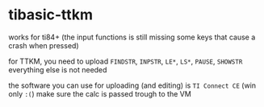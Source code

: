 # tibasic-ttkm

works for ti84+ (the input functions is still missing some keys that cause a crash when pressed)

for TTKM, you need to upload `FINDSTR`, `INPSTR`, `LE*`, `LS*`, `PAUSE`, `SHOWSTR`
everything else is not needed

the software you can use for uploading (and editing) is `TI Connect CE` (win only `:(`)
make sure the calc is passed trough to the VM
